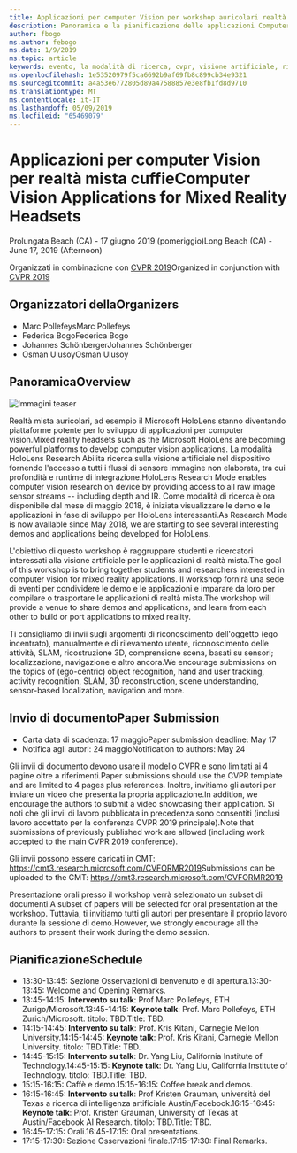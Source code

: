 ```yaml
---
title: Applicazioni per computer Vision per workshop auricolari realtà mista a CVPR 2019
description: Panoramica e la pianificazione delle applicazioni Computer Vision per workshop auricolari realtà mista, per essere recapitati in occasione della conferenza CVPR giugno 2019.
author: fbogo
ms.author: febogo
ms.date: 1/9/2019
ms.topic: article
keywords: evento, la modalità di ricerca, cvpr, visione artificiale, ricerca, HoloLens
ms.openlocfilehash: 1e53520979f5ca6692b9af69fb8c899cb34e9321
ms.sourcegitcommit: a4a53e6772805d89a47588857e3e8fb1fd8d9710
ms.translationtype: MT
ms.contentlocale: it-IT
ms.lasthandoff: 05/09/2019
ms.locfileid: "65469079"
---
```

# <a name="computer-vision-applications-for-mixed-reality-headsets"></a><span data-ttu-id="2b524-104">Applicazioni per computer Vision per realtà mista cuffie</span><span class="sxs-lookup"><span data-stu-id="2b524-104">Computer Vision Applications for Mixed Reality Headsets</span></span>
<span data-ttu-id="2b524-105">Prolungata Beach (CA) - 17 giugno 2019 (pomeriggio)</span><span class="sxs-lookup"><span data-stu-id="2b524-105">Long Beach (CA) - June 17, 2019 (Afternoon)</span></span>

<span data-ttu-id="2b524-106">Organizzati in combinazione con [CVPR 2019](http://cvpr2019.thecvf.com/)</span><span class="sxs-lookup"><span data-stu-id="2b524-106">Organized in conjunction with [CVPR 2019](http://cvpr2019.thecvf.com/)</span></span>

## <a name="organizers"></a><span data-ttu-id="2b524-107">Organizzatori della</span><span class="sxs-lookup"><span data-stu-id="2b524-107">Organizers</span></span>
* <span data-ttu-id="2b524-108">Marc Pollefeys</span><span class="sxs-lookup"><span data-stu-id="2b524-108">Marc Pollefeys</span></span>
* <span data-ttu-id="2b524-109">Federica Bogo</span><span class="sxs-lookup"><span data-stu-id="2b524-109">Federica Bogo</span></span>
* <span data-ttu-id="2b524-110">Johannes Schönberger</span><span class="sxs-lookup"><span data-stu-id="2b524-110">Johannes Schönberger</span></span>
* <span data-ttu-id="2b524-111">Osman Ulusoy</span><span class="sxs-lookup"><span data-stu-id="2b524-111">Osman Ulusoy</span></span>

## <a name="overview"></a><span data-ttu-id="2b524-112">Panoramica</span><span class="sxs-lookup"><span data-stu-id="2b524-112">Overview</span></span>

![Immagini teaser](images/cvpr2019_teaser.jpg)

<span data-ttu-id="2b524-114">Realtà mista auricolari, ad esempio il Microsoft HoloLens stanno diventando piattaforme potente per lo sviluppo di applicazioni per computer vision.</span><span class="sxs-lookup"><span data-stu-id="2b524-114">Mixed reality headsets such as the Microsoft HoloLens are becoming powerful platforms to develop computer vision applications.</span></span> <span data-ttu-id="2b524-115">La modalità HoloLens Research Abilita ricerca sulla visione artificiale nel dispositivo fornendo l'accesso a tutti i flussi di sensore immagine non elaborata, tra cui profondità e runtime di integrazione.</span><span class="sxs-lookup"><span data-stu-id="2b524-115">HoloLens Research Mode enables computer vision research on device by providing access to all raw image sensor streams -- including depth and IR.</span></span> <span data-ttu-id="2b524-116">Come modalità di ricerca è ora disponibile dal mese di maggio 2018, è iniziata visualizzare le demo e le applicazioni in fase di sviluppo per HoloLens interessanti.</span><span class="sxs-lookup"><span data-stu-id="2b524-116">As Research Mode is now available since May 2018, we are starting to see several interesting demos and applications being developed for HoloLens.</span></span> 

<span data-ttu-id="2b524-117">L'obiettivo di questo workshop è raggruppare studenti e ricercatori interessati alla visione artificiale per le applicazioni di realtà mista.</span><span class="sxs-lookup"><span data-stu-id="2b524-117">The goal of this workshop is to bring together students and researchers interested in computer vision for mixed reality applications.</span></span> <span data-ttu-id="2b524-118">Il workshop fornirà una sede di eventi per condividere le demo e le applicazioni e imparare da loro per compilare o trasportare le applicazioni di realtà mista.</span><span class="sxs-lookup"><span data-stu-id="2b524-118">The workshop will provide a venue to share demos and applications, and learn from each other to build or port applications to mixed reality.</span></span> 

<span data-ttu-id="2b524-119">Ti consigliamo di invii sugli argomenti di riconoscimento dell'oggetto (ego incentrato), manualmente e di rilevamento utente, riconoscimento delle attività, SLAM, ricostruzione 3D, comprensione scena, basati su sensori; localizzazione, navigazione e altro ancora.</span><span class="sxs-lookup"><span data-stu-id="2b524-119">We encourage submissions on the topics of (ego-centric) object recognition, hand and user tracking, activity recognition, SLAM, 3D reconstruction, scene understanding, sensor-based localization, navigation and more.</span></span>

## <a name="paper-submission"></a><span data-ttu-id="2b524-120">Invio di documento</span><span class="sxs-lookup"><span data-stu-id="2b524-120">Paper Submission</span></span>
* <span data-ttu-id="2b524-121">Carta data di scadenza: 17 maggio</span><span class="sxs-lookup"><span data-stu-id="2b524-121">Paper submission deadline: May 17</span></span>
* <span data-ttu-id="2b524-122">Notifica agli autori: 24 maggio</span><span class="sxs-lookup"><span data-stu-id="2b524-122">Notification to authors: May 24</span></span>

<span data-ttu-id="2b524-123">Gli invii di documento devono usare il modello CVPR e sono limitati ai 4 pagine oltre a riferimenti.</span><span class="sxs-lookup"><span data-stu-id="2b524-123">Paper submissions should use the CVPR template and are limited to 4 pages plus references.</span></span> <span data-ttu-id="2b524-124">Inoltre, invitiamo gli autori per inviare un video che presenta la propria applicazione.</span><span class="sxs-lookup"><span data-stu-id="2b524-124">In addition, we encourage the authors to submit a video showcasing their application.</span></span>
<span data-ttu-id="2b524-125">Si noti che gli invii di lavoro pubblicata in precedenza sono consentiti (inclusi lavoro accettato per la conferenza CVPR 2019 principale).</span><span class="sxs-lookup"><span data-stu-id="2b524-125">Note that submissions of previously published work are allowed (including work accepted to the main CVPR 2019 conference).</span></span> 

<span data-ttu-id="2b524-126">Gli invii possono essere caricati in CMT: https://cmt3.research.microsoft.com/CVFORMR2019</span><span class="sxs-lookup"><span data-stu-id="2b524-126">Submissions can be uploaded to the CMT: https://cmt3.research.microsoft.com/CVFORMR2019</span></span>

<span data-ttu-id="2b524-127">Presentazione orali presso il workshop verrà selezionato un subset di documenti.</span><span class="sxs-lookup"><span data-stu-id="2b524-127">A subset of papers will be selected for oral presentation at the workshop.</span></span> <span data-ttu-id="2b524-128">Tuttavia, ti invitiamo tutti gli autori per presentare il proprio lavoro durante la sessione di demo.</span><span class="sxs-lookup"><span data-stu-id="2b524-128">However, we strongly encourage all the authors to present their work during the demo session.</span></span>


## <a name="schedule"></a><span data-ttu-id="2b524-129">Pianificazione</span><span class="sxs-lookup"><span data-stu-id="2b524-129">Schedule</span></span>
* <span data-ttu-id="2b524-130">13:30-13:45: Sezione Osservazioni di benvenuto e di apertura.</span><span class="sxs-lookup"><span data-stu-id="2b524-130">13:30-13:45: Welcome and Opening Remarks.</span></span>
* <span data-ttu-id="2b524-131">13:45-14:15: **Intervento su talk**: Prof Marc Pollefeys, ETH Zurigo/Microsoft.</span><span class="sxs-lookup"><span data-stu-id="2b524-131">13:45-14:15: **Keynote talk**: Prof. Marc Pollefeys, ETH Zurich/Microsoft.</span></span> <span data-ttu-id="2b524-132">titolo: TBD.</span><span class="sxs-lookup"><span data-stu-id="2b524-132">Title: TBD.</span></span>
* <span data-ttu-id="2b524-133">14:15-14:45: **Intervento su talk**: Prof. Kris Kitani, Carnegie Mellon University.</span><span class="sxs-lookup"><span data-stu-id="2b524-133">14:15-14:45: **Keynote talk**: Prof. Kris Kitani, Carnegie Mellon University.</span></span> <span data-ttu-id="2b524-134">titolo: TBD.</span><span class="sxs-lookup"><span data-stu-id="2b524-134">Title: TBD.</span></span>
* <span data-ttu-id="2b524-135">14:45-15:15: **Intervento su talk**: Dr. Yang Liu, California Institute of Technology.</span><span class="sxs-lookup"><span data-stu-id="2b524-135">14:45-15:15: **Keynote talk**: Dr. Yang Liu, California Institute of Technology.</span></span> <span data-ttu-id="2b524-136">titolo: TBD.</span><span class="sxs-lookup"><span data-stu-id="2b524-136">Title: TBD.</span></span>
* <span data-ttu-id="2b524-137">15:15-16:15: Caffè e demo.</span><span class="sxs-lookup"><span data-stu-id="2b524-137">15:15-16:15: Coffee break and demos.</span></span>
* <span data-ttu-id="2b524-138">16:15-16:45: **Intervento su talk**: Prof Kristen Grauman, università del Texas a ricerca di intelligenza artificiale Austin/Facebook.</span><span class="sxs-lookup"><span data-stu-id="2b524-138">16:15-16:45: **Keynote talk**: Prof. Kristen Grauman, University of Texas at Austin/Facebook AI Research.</span></span> <span data-ttu-id="2b524-139">titolo: TBD.</span><span class="sxs-lookup"><span data-stu-id="2b524-139">Title: TBD.</span></span>
* <span data-ttu-id="2b524-140">16:45-17:15: Orali.</span><span class="sxs-lookup"><span data-stu-id="2b524-140">16:45-17:15: Oral presentations.</span></span>
* <span data-ttu-id="2b524-141">17:15-17:30: Sezione Osservazioni finale.</span><span class="sxs-lookup"><span data-stu-id="2b524-141">17:15-17:30: Final Remarks.</span></span>
